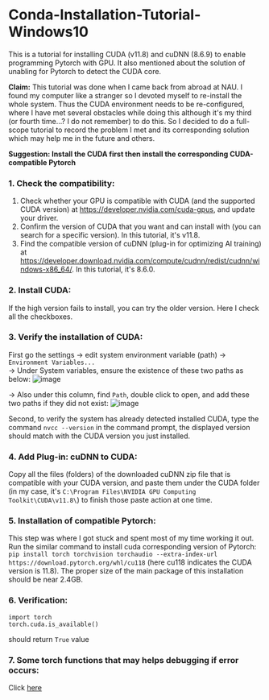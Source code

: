 # Conda-Installation-Tutorial-Windows10
This is a tutorial for installing CUDA (v11.8) and cuDNN (8.6.9) to enable programming Pytorch with GPU. It also mentioned about the solution of unabling for Pytorch to detect the CUDA core.

**Claim:** This tutorial was done when I came back from abroad at NAU. I found my computer like a stranger so I devoted myself to re-install the whole system. Thus the CUDA environment needs to be re-configured, where I have met several obstacles while doing this although it's my third (or fourth time...? I do not remember) to do this. So I decided to do a full-scope tutorial to record the problem I met and its corresponding solution which may help me in the future and others.

**Suggestion: Install the CUDA first then install the corresponding CUDA-compatible Pytorch**

### 1. Check the compatibility:

1. Check whether your GPU is compatible with CUDA (and the supported CUDA version) at https://developer.nvidia.com/cuda-gpus, and update your driver.
2. Confirm the version of CUDA that you want and can install with (you can search for a specific version). In this tutorial, it's v11.8.
3. Find the compatible version of cuDNN (plug-in for optimizing AI training) at https://developer.download.nvidia.com/compute/cudnn/redist/cudnn/windows-x86_64/. In this tutorial, it's 8.6.0.

### 2. Install CUDA:

If the high version fails to install, you can try the older version. <be>
Here I check all the checkboxes.

### 3. Verify the installation of CUDA:

First go the settings -> edit system environment variable (path) -> ```Environment Variables...``` <br>
-> Under System variables, ensure the existence of these two paths as below:
![image](https://github.com/TyBruceChen/Conda-Installation-Tutorial-Windows-/assets/152252677/1c2685ad-58b3-4188-b908-00753c04accf)

-> Also under this column, find ```Path```, double click to open, and add these two paths if they did not exist: 
![image](https://github.com/TyBruceChen/Conda-Installation-Tutorial-Windows-/assets/152252677/150d6a50-4352-46e4-a370-9d36d4968d53)

Second, to verify the system has already detected installed CUDA, type the command ```nvcc --version``` in the command prompt, the displayed version should match with the CUDA version you just installed.

### 4. Add Plug-in: cuDNN to CUDA:

Copy all the files (folders) of the downloaded cuDNN zip file that is compatible with your CUDA version, and paste them under the CUDA folder (in my case, it's ```C:\Program Files\NVIDIA GPU Computing Toolkit\CUDA\v11.8\```) to finish those paste action at one time.

### 5. Installation of compatible Pytorch:

This step was where I got stuck and spent most of my time working it out.
Run the similar command to install cuda corresponding version of Pytorch: ```pip install torch torchvision torchaudio --extra-index-url https://download.pytorch.org/whl/cu118``` (here cu118 indicates the CUDA version is 11.8). The proper size of the main package of this installation should be near 2.4GB.

### 6. Verification:

```
import torch
torch.cuda.is_available()
```
should return ```True``` value

### 7. Some torch functions that may helps debugging if error occurs:

Click [here](https://github.com/TyBruceChen/Conda-Installation-Tutorial-Windows-/blob/main/debug.ipynb) 
